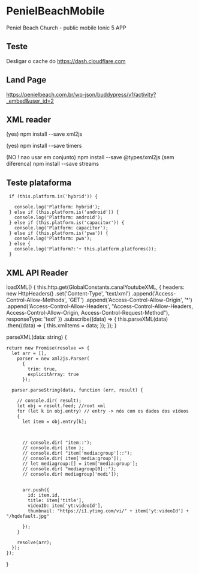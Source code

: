 # PenielBeachMobile
Peniel Beach Church - public mobile Ionic 5 APP

## Teste 

Desligar o cache do https://dash.cloudflare.com


## Land Page

https://penielbeach.com.br/wp-json/buddypress/v1/activity?_embed&user_id=2


## XML reader

(yes) npm install --save xml2js

(yes) npm install --save timers


(NO !  nao usar em conjunto) npm install --save @types/xml2js
(sem diferenca) npm install --save streams



## Teste plataforma

     if (this.platform.is('hybrid')) {

       console.log('Platform: hybrid');
     } else if (this.platform.is('android')) {
       console.log('Platform: android');
     } else if (this.platform.is('capacitor')) {
       console.log('Platform: capacitor');
     } else if (this.platform.is('pwa')) {
       console.log('Platform: pwa');
     } else {
       console.log('Platform?:'+ this.platform.platforms());
     }


## XML API Reader

  loadXML() {
    this.http.get(GlobalConstants.canalYoutubeXML,
      {
        headers: new HttpHeaders()
          .set('Content-Type', 'text/xml')
          .append('Access-Control-Allow-Methods', 'GET')
          .append('Access-Control-Allow-Origin', '*')
          .append('Access-Control-Allow-Headers', "Access-Control-Allow-Headers, Access-Control-Allow-Origin, Access-Control-Request-Method"),
        responseType: 'text'
      })
      .subscribe((data) => {
        this.parseXML(data)
          .then((data) => {
            this.xmlItems = data;
          });
      });
  }


  parseXML(data: string) {
    
    return new Promise(resolve => {
      let arr = [],
        parser = new xml2js.Parser(
          {
            trim: true,
            explicitArray: true
          });

      parser.parseString(data, function (err, result) {

        // console.dir( result);
        let obj = result.feed; //root xml
        for (let k in obj.entry) // entry -> nós com os dados dos vídeos
        {
          let item = obj.entry[k];



          // console.dir( "item::");
          // console.dir( item );
          // console.dir( "item['media:group']::");
          // console.dir( item['media:group']);
          // let mediagroup:[] = item['media:group'];
          // console.dir( "mediagroup[0]::");
          // console.dir( mediagroup['medi']);


          arr.push({
            id: item.id,
            title: item['title'],
            videoID: item['yt:videoId'],
            thumbnail: "https://i1.ytimg.com/vi/" + item['yt:videoId'] + "/hqdefault.jpg"

          });
        }

        resolve(arr);
      });
    });
  }






